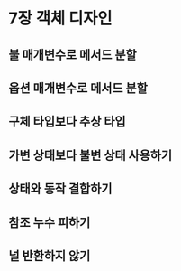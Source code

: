 # 7장 객체 디자인

## 불 매개변수로 메서드 분할

## 옵션 매개변수로 메서드 분할

## 구체 타입보다 추상 타입

## 가변 상태보다 불변 상태 사용하기

## 상태와 동작 결합하기

## 참조 누수 피하기

## 널 반환하지 않기
